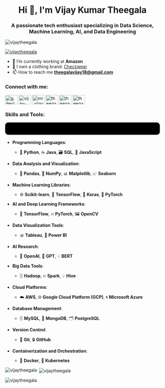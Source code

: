 <h1 align="center">Hi 👋, I'm Vijay Kumar Theegala</h1>
<h3 align="center">A passionate tech enthusiast specializing in Data Science, Machine Learning, AI, and Data Engineering</h3>

<p align="left"> <img src="https://komarev.com/ghpvc/?username=vijaytheegala&label=Profile%20views&color=0e75b6&style=flat" alt="vijaytheegala" /> </p>

<p align="left"> <a href="https://github.com/ryo-ma/github-profile-trophy"><img src="https://github-profile-trophy.vercel.app/?username=vijaytheegala" alt="vijaytheegala" /></a> </p>

- 🌱 I’m currently working at **Amazon**  
- 👕 I own a clothing brand: [Checzwear](https://checzwear.in) 
- 📫 How to reach me **theegalavijay18@gmail.com**  

<h3 align="left">Connect with me:</h3>
<p align="left">
  <p align="left">
<a href="https://g.dev/vijay_theegala" target="blank"><img align="center" src="https://raw.githubusercontent.com/rahuldkjain/github-profile-readme-generator/master/src/images/icons/Social/devto.svg" alt="g.dev/vijay_theegala" height="30" width="40" /></a>
<a href="https://linkedin.com/in/vijay-kumar-theegala-69b7bb190" target="blank"><img align="center" src="https://raw.githubusercontent.com/rahuldkjain/github-profile-readme-generator/master/src/images/icons/Social/linked-in-alt.svg" alt="vijay-kumar-theegala-69b7bb190" height="30" width="40" /></a>
<a href="https://instagram.com/mr.vijay_kumar__7" target="blank"><img align="center" src="https://raw.githubusercontent.com/rahuldkjain/github-profile-readme-generator/master/src/images/icons/Social/instagram.svg" alt="mr.vijay_kumar__7" height="30" width="40" /></a>
<a href="https://www.codechef.com/users/theegalavijay" target="blank"><img align="center" src="https://cdn.jsdelivr.net/npm/simple-icons@3.1.0/icons/codechef.svg" alt="theegalavijay" height="30" width="40" back-ground.color="white"/></a>
<a href="https://www.leetcode.com/theegalavijay18" target="blank"><img align="center" src="https://raw.githubusercontent.com/rahuldkjain/github-profile-readme-generator/master/src/images/icons/Social/leet-code.svg" alt="theegalavijay18" height="30" width="40" /></a>
<a href="https://auth.geeksforgeeks.org/user/theegalavijay18" target="blank"><img align="center" src="https://raw.githubusercontent.com/rahuldkjain/github-profile-readme-generator/master/src/images/icons/Social/geeks-for-geeks.svg" alt="theegalavijay18" height="30" width="40" /></a>
</p>
<h3 align="left">Skills and Tools:</h3>
<p align="left" style="background-color: black; padding: 20px; border-radius: 10px; color: white; font-size: 16px;"
    <ul>
  
  - **Programming Languages**: 
    - 🐍 **Python**, ☕ **Java**, 🗃 **SQL**, 📜 **JavaScript**

- **Data Analysis and Visualization**: 
  - 🔢 **Pandas**, 🧮 **NumPy**, 📊 **Matplotlib**, 📈 **Seaborn**

- **Machine Learning Libraries**: 
  - ⚙️ **Scikit-learn**, 🧠 **TensorFlow**, 🔮 **Keras**, 🤖 **PyTorch**

- **AI and Deep Learning Frameworks**: 
  - 🤖 **TensorFlow**, 🔥 **PyTorch**, 🖼 **OpenCV**

- **Data Visualization Tools**:
  - 📊 **Tableau**, 🎨 **Power BI**

 - **AI Research**:
   - 🔬 **OpenAI**, 🧠 **GPT**, 💡 **BERT**

- **Big Data Tools**: 
  - 🗄 **Hadoop**, 🔥 **Spark**, 💡 **Hive**

- **Cloud Platforms**: 
  - ☁️ **AWS**, 🌐 **Google Cloud Platform (GCP)**, 🌀 **Microsoft Azure**

- **Database Management**: 
  - 🗄 **MySQL**, 🧩 **MongoDB**, 🗂 **PostgreSQL**

- **Version Control**: 
  - 🔧 **Git**, 🔒 **GitHub**

- **Containerization and Orchestration**: 
  - 🐳 **Docker**, 🔄 **Kubernetes**
    </ul>

</p>

</p>

    
</p>

<p><img align="left" src="https://github-readme-stats.vercel.app/api/top-langs?username=vijaytheegala&show_icons=true&locale=en&layout=compact" alt="vijaytheegala" /></p>

<p>&nbsp;<img align="center" src="https://github-readme-stats.vercel.app/api?username=vijaytheegala&show_icons=true&locale=en" alt="vijaytheegala" /></p>

<p><img align="center" src="https://github-readme-streak-stats.herokuapp.com/?user=vijaytheegala&" alt="vijaytheegala" /></p>
